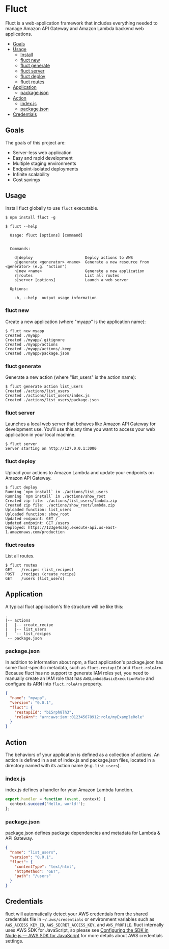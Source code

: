 # Fluct
Fluct is a web-application framework that includes everything needed to manage
Amazon API Gateway and Amazon Lambda backend web applications.

- [Goals](#goals)
- [Usage](#usage)
  - [Install](#install)
  - [fluct new](#fluct-new)
  - [fluct generate](#fluct-generate)
  - [fluct server](#fluct-server)
  - [fluct deploy](#fluct-deploy)
  - [fluct routes](#fluct-routes)
- [Application](#application)
  - [package.json](#packagejson)
- [Action](#action)
  - [index.js](#indexjs)
  - [package.json](#packagejson-1)
- [Credentials](#credentials)

## Goals
The goals of this project are:

- Server-less web application
- Easy and rapid development
- Multiple staging environments
- Endpoint-isolated deployments
- Infinite scalability
- Cost savings

## Usage
Install fluct globally to use `fluct` executable.

```
$ npm install fluct -g
```

```
$ fluct --help

  Usage: fluct [options] [command]


  Commands:

    d|deploy                       Deploy actions to AWS
    g|generate <generator> <name>  Generate a new resource from <generator> (e.g. "action")
    n|new <name>                   Generate a new application
    r|routes                       List all routes
    s|server [options]             Launch a web server

  Options:

    -h, --help  output usage information
```

### fluct new
Create a new application (where "myapp" is the application name):

```
$ fluct new myapp
Created ./myapp
Created ./myapp/.gitignore
Created ./myapp/actions
Created ./myapp/actions/.keep
Created ./myapp/package.json
```

### fluct generate
Generate a new action (where "list_users" is the action name):

```
$ fluct generate action list_users
Created ./actions/list_users
Created ./actions/list_users/index.js
Created ./actions/list_users/package.json
```

### fluct server
Launches a local web server that behaves like Amazon API Gateway for development use.
You'll use this any time you want to access your web application in your local machine.

```
$ fluct server
Server starting on http://127.0.0.1:3000
```

### fluct deploy
Upload your actions to Amazon Lambda and update your endpoints on Amazon API Gateway.

```
$ fluct deploy
Running `npm install` in ./actions/list_users
Running `npm install` in ./actions/show_root
Created zip file: ./actions/list_users/lambda.zip
Created zip file: ./actions/show_root/lambda.zip
Uploaded function: list_users
Uploaded function: show_root
Updated endpoint: GET /
Updated endpoint: GET /users
Deployed: https://123ge4oabj.execute-api.us-east-1.amazonaws.com/production
```

### fluct routes
List all routes.

```
$ fluct routes
GET    /recipes (list_recipes)
POST   /recipes (create_recipe)
GET    /users (list_users)
```

## Application
A typical fluct application's file structure will be like this:

```
.
|-- actions
|   |-- create_recipe
|   |-- list_users
|   `-- list_recipes
`-- package.json
```

### package.json
In addition to information about npm, a fluct application's package.json has some fluct-specific
metadata, such as `fluct.restapiId` and `fluct.roleArn`.
Because fluct has no support to generate IAM roles yet, you need to manually create an IAM role
that has `AWSLambdaBasicExecutionRole` and configure its ARN into `fluct.roleArn` property.

```json
{
  "name": "myapp",
  "version": "0.0.1",
  "fluct": {
    "restapiId": "b15rph8lh3",
    "roleArn": "arn:aws:iam::012345678912:role/myExampleRole"
  }
}
```

## Action
The behaviors of your application is defined as a collection of actions.
An action is defined in a set of index.js and package.json files,
located in a directory named with its action name (e.g. `list_users`).

### index.js
index.js defines a handler for your Amazon Lambda function.

```js
export.handler = function (event, context) {
  context.succeed('Hello, world!');
};
```

### package.json
package.json defines package dependencies and metadata for Lambda & API Gateway.

```json
{
  "name": "list_users",
  "version": "0.0.1",
  "fluct": {
    "contentType": "text/html",
    "httpMethod": "GET",
    "path": "/users"
  }
}
```

## Credentials
fluct will automatically detect your AWS credentials from the shared credentials file in
`~/.aws/credentials` or environment variables such as `AWS_ACCESS_KEY_ID`, `AWS_SECRET_ACCESS_KEY`,
and `AWS_PROFILE`. fluct internally uses AWS SDK for JavaScript, so please see
[Configuring the SDK in Node.js — AWS SDK for JavaScript](http://docs.aws.amazon.com/AWSJavaScriptSDK/guide/node-configuring.html)
for more details about AWS credentials settings.
